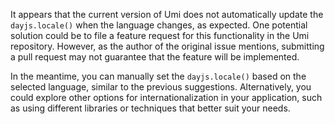 It appears that the current version of Umi does not automatically update the `dayjs.locale()` when the language changes, as expected. One potential solution could be to file a feature request for this functionality in the Umi repository. However, as the author of the original issue mentions, submitting a pull request may not guarantee that the feature will be implemented.

In the meantime, you can manually set the `dayjs.locale()` based on the selected language, similar to the previous suggestions. Alternatively, you could explore other options for internationalization in your application, such as using different libraries or techniques that better suit your needs.
